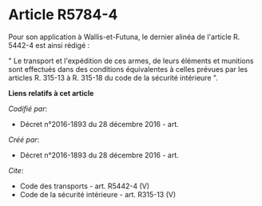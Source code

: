 # Article R5784-4

Pour son application à Wallis-et-Futuna, le dernier alinéa de l'article R. 5442-4 est ainsi rédigé : 

" Le transport et l'expédition de ces armes, de leurs éléments et munitions sont effectués dans des conditions équivalentes à
celles prévues par les articles R. 315-13 à R. 315-18 du code de la sécurité intérieure ".

**Liens relatifs à cet article**

_Codifié par_:

  - Décret n°2016-1893 du 28 décembre 2016 - art.

_Créé par_:

  - Décret n°2016-1893 du 28 décembre 2016 - art.

_Cite_:

  - Code des transports - art. R5442-4 (V)
  - Code de la sécurité intérieure - art. R315-13 (V)
